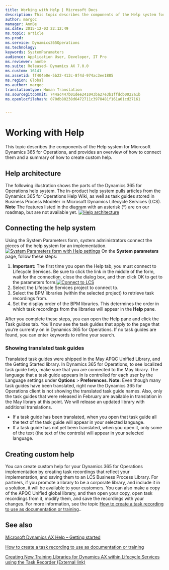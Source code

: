 ```yaml
---
title: Working with Help | Microsoft Docs
description: This topic describes the components of the Help system for Microsoft Dynamics 365 for Operations, and provides an overview of how to connect them and a summary of how to create custom help.
author: margoc
manager: AnnBe
ms.date: 2015-12-03 22:12:49
ms.topic: article
ms.prod: 
ms.service: Dynamics365Operations
ms.technology: 
keywords: SystemParameters
audience: Application User, Developer, IT Pro
ms.reviewer: annbe
ms.suite: Released- Dynamics AX 7.0.0
ms.custom: 16141
ms.assetid: ff404e0e-5b22-413c-8f4d-974ac3ee1885
ms.region: Global
ms.author: margoc
translationtype: Human Translation
ms.sourcegitcommit: 744ac447b01dee241043ba27e3b1ffdcb0022a1b
ms.openlocfilehash: 070db80238d6472711c3978481f161a01cd27161


---
```


# <a name="working-with-help"></a>Working with Help

This topic describes the components of the Help system for Microsoft Dynamics 365 for Operations, and provides an overview of how to connect them and a summary of how to create custom help. 

<a name="help-architecture"></a>Help architecture
-----------------

The following illustration shows the parts of the Dynamics 365 for Operations help system. The in-product help system pulls articles from the Dynamics 365 for Operations Help Wiki, as well as task guides stored in Business Process Modeler in Microsoft Dynamics Lifecycle Services (LCS). **Note** The features listed in the diagram with an asterisk (\*) are on our roadmap, but are not available yet. [![Help architecture](./media/help-architecture-1024x800.png)](./media/help-architecture.png)

## <a name="connecting-the-help-system"></a>Connecting the help system
Using the System Parameters form, system administrators connect the pieces of the help system for an implementation. [![System Parameters form with Help settings](./media/system-parameters_ops-1024x437.png)](./media/system-parameters_ops.png) On the **System parameters** page, follow these steps:

1.  **Important:** The first time you open the Help tab, you must connect to Lifecycle Services. Be sure to click the link in the middle of the form, wait for the connection, close the dialog box, and then click OK to get to the parameters form.[![Connect to LCS](./media/connect-to-lcs-crop-1024x365.png "Connect to LCS")](./media/connect-to-lcs-crop.png)
2.  Select the Lifecycle Services project to connect to.
3.  Select the BPM libraries (within the selected project) to retrieve task recordings from.
4.  Set the display order of the BPM libraries. This determines the order in which task recordings from the libraries will appear in the **Help** pane.

After you complete these steps, you can open the Help pane and click the Task guides tab. You'll now see the task guides that apply to the page that you’re currently on in Dynamics 365 for Operations. If no task guides are found, you can enter keywords to refine your search.

### <a name="showing-translated-task-guides"></a>Showing translated task guides

Translated task guides were shipped in the May APQC Unified Library, and the Getting Started library. In Dynamics 365 for Operations, to see localized task guide help, make sure that you are connected to the May library. The language that a task guide appears in is controlled for each user by the Language settings under **Options** &gt; **Preferences**. **Note:** Even though many task guides have been translated, right now the Dynamics 365 for Operations client is not showing the translated task guide names. Also, only the task guides that were released in February are available in translation in the May library at this point. We will release an updated library with additional translations.

-   If a task guide has been translated, when you open that task guide all the text of the task guide will appear in your selected language.
-   If a task guide has not yet been translated, when you open it, only some of the text (the text of the controls) will appear in your selected language.

## <a name="creating-custom-help"></a>Creating custom help
You can create custom help for your Dynamics 365 for Operations implementation by creating task recordings that reflect your implementation, and saving them to an LCS Business Process Library. For partners, if you promote a library to be a corporate library, and include it in a solution, it will be available to your customers. You can also make a copy of the APQC Unified global library, and then open your copy, open task recordings from it, modify them, and save the recordings with your changes. For more information, see the topic [How to create a task recording to use as documentation or training](https://docs.microsoft.com/en-us/dynamics365/operations/dev-itpro/user-interface/task-recorder)..

<a name="see-also"></a>See also
--------

[Microsoft Dynamics AX Help – Getting started](https://docs.microsoft.com/en-us/dynamics365/operations/dev-itpro/system-administration/help-get-started)

[How to create a task recording to use as documentation or training](https://docs.microsoft.com/en-us/dynamics365/operations/dev-itpro/user-interface/task-recorder)

[Creating New Training Libraries for Dynamics AX within Lifecycle Services using the Task Recorder (External link)](https://docs.com/mufife/163372c6-f366-4c5a-94fa-93e2c25f878a/creating-new-training-libraries-for-dynamics-ax)




<!--HONumber=Feb17_HO3-->


